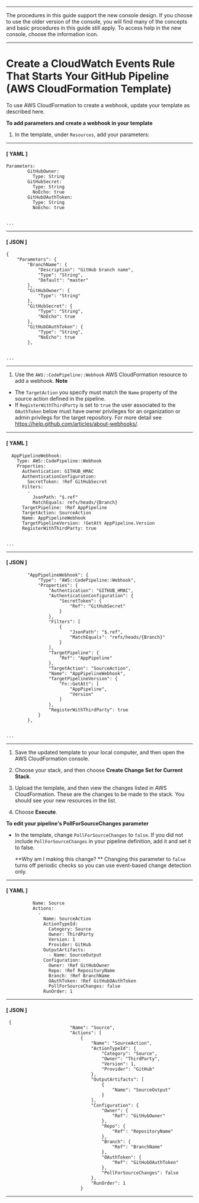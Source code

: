 --------

The procedures in this guide support the new console design\. If you choose to use the older version of the console, you will find many of the concepts and basic procedures in this guide still apply\. To access help in the new console, choose the information icon\.

--------

# Create a CloudWatch Events Rule That Starts Your GitHub Pipeline \(AWS CloudFormation Template\)<a name="pipelines-webhooks-create-cfn"></a>

To use AWS CloudFormation to create a webhook, update your template as described here\.<a name="proc-cfn-webhook-github"></a>

**To add parameters and create a webhook in your template**

1. In the template, under `Resources`, add your parameters:

------
#### [ YAML ]

   ```
   Parameters:
           GitHubOwner:
             Type: String
           GitHubSecret:
             Type: String
             NoEcho: true
           GitHubOAuthToken:
             Type: String
             NoEcho: true
   
   
   ...
   ```

------
#### [ JSON ]

   ```
   {
       "Parameters": {
           "BranchName": {
               "Description": "GitHub branch name",
               "Type": "String",
               "Default": "master"
           },
           "GitHubOwner": {
               "Type": "String"
           },
           "GitHubSecret": {
               "Type": "String",
               "NoEcho": true
           },
           "GitHubOAuthToken": {
               "Type": "String",
               "NoEcho": true
           },
   
   
   ...
   ```

------

1. Use the `AWS::CodePipeline::Webhook` AWS CloudFormation resource to add a webhook\.
**Note**  
* The `TargetAction` you specify must match the `Name` property of the source action defined in the pipeline\.
* If `RegisterWithThirdParty` is set to `true` the user associated to the `OAuthToken` below must have owner privileges for an organization or admin privilegs for the target repository. For more detail see [https://help\.github\.com/articles/about-webhooks/](https://help.github.com/articles/about-webhooks/)\.

------
#### [ YAML ]

   ```
     AppPipelineWebhook:
       Type: AWS::CodePipeline::Webhook
       Properties:
         Authentication: GITHUB_HMAC
         AuthenticationConfiguration:
           SecretToken: !Ref GitHubSecret
         Filters:
           - 
             JsonPath: "$.ref"
             MatchEquals: refs/heads/{Branch}
         TargetPipeline: !Ref AppPipeline
         TargetAction: SourceAction
         Name: AppPipelineWebhook
         TargetPipelineVersion: !GetAtt AppPipeline.Version
         RegisterWithThirdParty: true
   
   
   ...
   ```

------
#### [ JSON ]

   ```
           "AppPipelineWebhook": {
               "Type": "AWS::CodePipeline::Webhook",
               "Properties": {
                   "Authentication": "GITHUB_HMAC",
                   "AuthenticationConfiguration": {
                       "SecretToken": {
                           "Ref": "GitHubSecret"
                       }
                   },
                   "Filters": [
                       {
                           "JsonPath": "$.ref",
                           "MatchEquals": "refs/heads/{Branch}"
                       }
                   ],
                   "TargetPipeline": {
                       "Ref": "AppPipeline"
                   },
                   "TargetAction": "SourceAction",
                   "Name": "AppPipelineWebhook",
                   "TargetPipelineVersion": {
                       "Fn::GetAtt": [
                           "AppPipeline",
                           "Version"
                       ]
                   },
                   "RegisterWithThirdParty": true
               }
           },
   
   
   ...
   ```

------

1. Save the updated template to your local computer, and then open the AWS CloudFormation console\. 

1. Choose your stack, and then choose **Create Change Set for Current Stack**\.

1. Upload the template, and then view the changes listed in AWS CloudFormation\. These are the changes to be made to the stack\. You should see your new resources in the list\. 

1. Choose **Execute**\.<a name="proc-cfn-flag-github"></a>

**To edit your pipeline's PollForSourceChanges parameter**
+ In the template, change `PollForSourceChanges` to `false`\. If you did not include `PollForSourceChanges` in your pipeline definition, add it and set it to false\.

  **Why am I making this change? ** Changing this parameter to `false` turns off periodic checks so you can use event\-based change detection only\.

------
#### [ YAML ]

  ```
            Name: Source
            Actions: 
              - 
                Name: SourceAction
                ActionTypeId: 
                  Category: Source
                  Owner: ThirdParty
                  Version: 1
                  Provider: GitHub
                OutputArtifacts: 
                  - Name: SourceOutput
                Configuration: 
                  Owner: !Ref GitHubOwner
                  Repo: !Ref RepositoryName
                  Branch: !Ref BranchName
                  OAuthToken: !Ref GitHubOAuthToken
                  PollForSourceChanges: false
                RunOrder: 1
  ```

------
#### [ JSON ]

  ```
   {
                          "Name": "Source",
                          "Actions": [
                              {
                                  "Name": "SourceAction",
                                  "ActionTypeId": {
                                      "Category": "Source",
                                      "Owner": "ThirdParty",
                                      "Version": 1,
                                      "Provider": "GitHub"
                                  },
                                  "OutputArtifacts": [
                                      {
                                          "Name": "SourceOutput"
                                      }
                                  ],
                                  "Configuration": {
                                      "Owner": {
                                          "Ref": "GitHubOwner"
                                      },
                                      "Repo": {
                                          "Ref": "RepositoryName"
                                      },
                                      "Branch": {
                                          "Ref": "BranchName"
                                      },
                                      "OAuthToken": {
                                          "Ref": "GitHubOAuthToken"
                                      },
                                      "PollForSourceChanges": false
                                  },
                                  "RunOrder": 1
                              }
  ```

------
